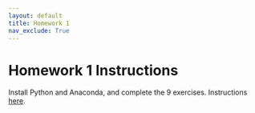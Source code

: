 ```yaml
---
layout: default
title: Homework 1
nav_exclude: True
---
```


# Homework 1 Instructions
Install Python and Anaconda, and complete the 9 exercises. Instructions [here](https://docs.google.com/document/d/15gCDQewmyxbK_Oeb1EuPdVWhMIlWb-HyQdkPu7fg6Qo/edit#).
